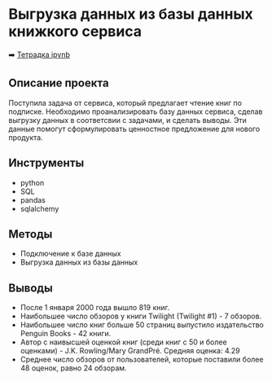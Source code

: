 # Выгрузка данных из базы данных книжкого сервиса

➡️ [Тетрадка ipynb](https://github.com/mechfil/yandex_practicum/blob/main/Book%20service%20database/Book%20service%20database.ipynb)

## Описание проекта
Поступила задача от сервиса, который предлагает чтение книг по подписке. Необходимо проанализировать базу данных сервиса, cделав выгрузку данных в соответсвии с задачами, и сделать выводы. Эти данные помогут сформулировать ценностное предложение для нового продукта.

## Инструменты
- python
- SQL
- pandas
- sqlalchemy

## Методы
- Подключение к базе данных
- Выгрузка данных из базы данных

## Выводы
- После 1 января 2000 года вышло 819 книг.
- Наибольшее число обзоров у книги Twilight (Twilight #1) - 7 обзоров.
- Наибольшее число книг больше 50 страниц выпустило издательство Penguin Books - 42 книги.
- Автор с наивысшей оценкой книг (среди книг с 50 и более оценками) - J.K. Rowling/Mary GrandPré. Средняя оценка: 4.29
- Среднее число обзоров от пользователей, которые поставили более 48 оценок, равно 24 обзорам.